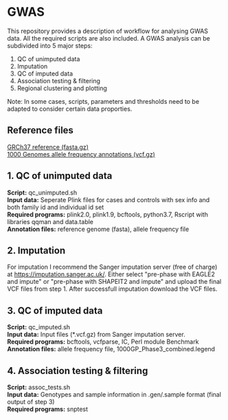 # GWAS
This repository provides a description of workflow for analysing GWAS data. All the required scripts are also included. A GWAS analysis can be subdivided into 5 major steps:

1. QC of unimputed data
2. Imputation
3. QC of imputed data
4. Association testing & filtering
5. Regional clustering and plotting

Note: In some cases, scripts, parameters and thresholds need to be adapted to consider certain data proporties.

## Reference files
[GRCh37 reference (fasta.gz)](ftp://ftp.1000genomes.ebi.ac.uk/vol1/ftp/technical/reference/human_g1k_v37.fasta.gz) \
[1000 Genomes allele frequency annotations (vcf.gz)](ftp://ftp.1000genomes.ebi.ac.uk/vol1/ftp/release/20130502/ALL.wgs.phase3_shapeit2_mvncall_integrated_v5b.20130502.sites.vcf.gz)



## 1. QC of unimputed data
**Script:** qc_unimputed.sh \
**Input data:** Seperate Plink files for cases and controls with sex info and both family id and individual id set \
**Required programs:** plink2.0, plink1.9, bcftools, python3.7, Rscript with libraries qqman and data.table \
**Annotation files:** reference genome (fasta), allele frequency file


## 2. Imputation
For imputation I recommend the Sanger imputation server (free of charge) at https://imputation.sanger.ac.uk/. Either select "pre-phase with EAGLE2 and impute" or "pre-phase with SHAPEIT2 and impute" and upload the final VCF files from step 1. After successfull imputation download the VCF files.


## 3. QC of imputed data
**Script:** qc_imputed.sh \
**Input data:** Input files (*.vcf.gz) from Sanger imputation server. \
**Required programs:** bcftools, vcfparse, IC, Perl module Benchmark \
**Annotation files:** allele frequency file, 1000GP_Phase3_combined.legend


## 4. Association testing & filtering
**Script:** assoc_tests.sh \
**Input data:** Genotypes and sample information in .gen/.sample format (final output of step 3) \
**Required programs:** snptest
